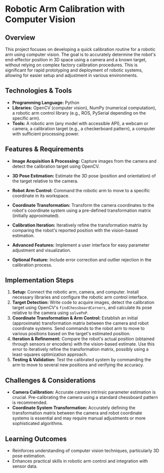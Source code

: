 # Robotic Arm Calibration with Computer Vision

## Overview
This project focuses on developing a quick calibration routine for a robotic arm using computer vision.  The goal is to accurately determine the robot's end-effector position in 3D space using a camera and a known target, without relying on complex factory calibration procedures.  This is significant for rapid prototyping and deployment of robotic systems, allowing for easier setup and adjustment in various environments.

## Technologies & Tools
- **Programming Language:** Python
- **Libraries:** OpenCV (computer vision), NumPy (numerical computation), a robotic arm control library (e.g., ROS, PySerial depending on the specific arm).
- **Tools:** A robotic arm (any model with accessible API), a webcam or camera, a calibration target (e.g., a checkerboard pattern), a computer with sufficient processing power.

## Features & Requirements
- **Image Acquisition & Processing:** Capture images from the camera and detect the calibration target using OpenCV.
- **3D Pose Estimation:**  Estimate the 3D pose (position and orientation) of the target relative to the camera.
- **Robot Arm Control:** Command the robotic arm to move to a specific coordinate in its workspace.
- **Coordinate Transformation:** Transform the camera coordinates to the robot's coordinate system using a pre-defined transformation matrix (initially approximated).
- **Calibration Iteration:**  Iteratively refine the transformation matrix by comparing the robot's reported position with the vision-based estimation.

- **Advanced Features:** Implement a user interface for easy parameter adjustment and visualization.
- **Optional Feature:**  Include error correction and outlier rejection in the calibration process.


## Implementation Steps
1. **Setup:** Connect the robotic arm, camera, and computer. Install necessary libraries and configure the robotic arm control interface.
2. **Target Detection:** Write code to acquire images, detect the calibration target using OpenCV's `findChessboardCorners`, and calculate its pose relative to the camera using `solvePnP`.
3. **Coordinate Transformation & Arm Control:** Establish an initial (approximate) transformation matrix between the camera and robot coordinate systems. Send commands to the robot arm to move to various positions based on the target's estimated position.
4. **Iteration & Refinement:**  Compare the robot's actual position (obtained through sensors or encoders) with the vision-based estimate.  Use this error to iteratively refine the transformation matrix, possibly using a least-squares optimization approach.
5. **Testing & Validation:** Test the calibrated system by commanding the arm to move to several new positions and verifying the accuracy.


## Challenges & Considerations
- **Camera Calibration:**  Accurate camera intrinsic parameter estimation is crucial.  Pre-calibrating the camera using a standard chessboard pattern is recommended.
- **Coordinate System Transformation:**  Accurately defining the transformation matrix between the camera and robot coordinate systems is essential and may require manual adjustments or more sophisticated algorithms.


## Learning Outcomes
- Reinforces understanding of computer vision techniques, particularly 3D pose estimation.
- Enhances practical skills in robotic arm control and integration with sensor data.

